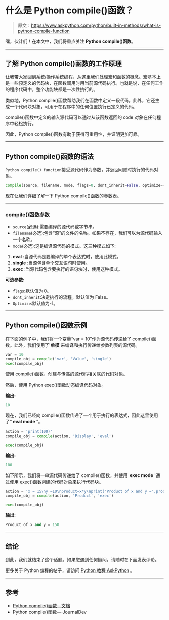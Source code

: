 # 什么是 Python compile()函数？

> 原文：<https://www.askpython.com/python/built-in-methods/what-is-python-compile-function>

嘿，伙计们！在本文中，我们将重点关注 **Python compile()函数**。

* * *

## 了解 Python compile()函数的工作原理

让我带大家回到系统/操作系统编程，从这里我们处理宏和函数的概念。宏基本上是一些预定义的代码块，在函数调用时用当前源代码执行。也就是说，在任何工作的程序代码中，整个功能块都是一次性执行的。

类似地，Python compile()函数帮助我们在函数中定义一段代码。此外，它还生成一个代码块对象，可用于在程序中的任何位置执行已定义的代码。

compile()函数中定义的输入源代码可以通过从该函数返回的 code 对象在任何程序中轻松执行。

因此，Python compile()函数有助于获得可重用性，并证明更加可靠。

* * *

## Python compile()函数的语法

`Python compile() function`接受源代码作为参数，并返回可随时执行的代码对象。

```py
compile(source, filename, mode, flags=0, dont_inherit=False, optimize=-1)

```

现在让我们详细了解一下 Python compile()函数的参数表。

* * *

### compile()函数参数

*   `source`(必选):需要编译的源代码或字节串。
*   `filename`(必选):包含“源”的文件的名称。如果不存在，我们可以为源代码输入一个名称。
*   `mode`(必选):这是编译源代码的模式。这三种模式如下:

1.  **eval** :当源代码是要编译的单个表达式时，使用此模式。
2.  **single** :当源包含单个交互语句时使用。
3.  **exec** :当源代码包含要执行的语句块时，使用这种模式。

**可选参数:**

*   `flags`:默认值为 0。
*   `dont_inherit`:决定执行的流程。默认值为 False。
*   `Optimize`:默认值为-1。

* * *

## Python compile()函数示例

在下面的例子中，我们将一个变量“var = 10”作为源代码传递给了 compile()函数。此外，我们使用了'**单模**'来编译和执行传递给参数列表的源代码。

```py
var = 10
compile_obj = compile('var', 'Value', 'single')
exec(compile_obj)

```

使用 compile()函数，创建与传递的源代码相关联的代码对象。

然后，使用 Python exec()函数动态编译代码对象。

**输出:**

```py
10

```

现在，我们已经向 compile()函数传递了一个用于执行的表达式，因此这里使用了“ **eval mode** ”。

```py
action = 'print(100)'
compile_obj = compile(action, 'Display', 'eval')

exec(compile_obj)

```

**输出:**

```py
100

```

如下所示，我们将一串源代码传递给了 compile()函数，并使用' **exec mode** '通过使用 exec()函数创建的代码对象来执行代码块。

```py
action = 'x = 15\ny =10\nproduct=x*y\nprint("Product of x and y =",product)'
compile_obj = compile(action, 'Product', 'exec')

exec(compile_obj)

```

**输出:**

```py
Product of x and y = 150

```

* * *

## 结论

到此，我们就结束了这个话题。如果您遇到任何疑问，请随时在下面发表评论。

更多关于 Python 编程的帖子，请访问 [Python 教程 AskPython](https://www.askpython.com/) 。

* * *

## 参考

*   [Python compile()函数—文档](https://docs.python.org/3/library/functions.html#compile)
*   Python compile()函数— JournalDev
